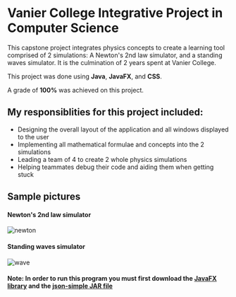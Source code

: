 # Vanier College Integrative Project in Computer Science

This capstone project integrates physics concepts to create a learning tool comprised of 2 simulations: A Newton's 2nd law simulator, and a standing waves simulator. It is the culmination of 2 years spent at Vanier College.

This project was done using **Java**, **JavaFX**, and **CSS**. 

A grade of **100%** was achieved on this project.

## My responsiblities for this project included:
- Designing the overall layout of the application and all windows displayed to the user
- Implementing all mathematical formulae and concepts into the 2 simulations
- Leading a team of 4 to create 2 whole physics simulations
- Helping teammates debug their code and aiding them when getting stuck

## Sample pictures

#### Newton's 2nd law simulator
![newton](https://user-images.githubusercontent.com/106696411/181864350-9199989d-fab8-470e-99b9-d8df47324afd.gif)

#### Standing waves simulator
![wave](https://user-images.githubusercontent.com/106696411/181864363-5cf83c29-6752-4c07-88ba-c76c59b8ee39.gif)

#### Note: In order to run this program you must first download the [JavaFX library](https://gluonhq.com/products/javafx/) and the [json-simple JAR file](https://code.google.com/archive/p/json-simple/downloads)
